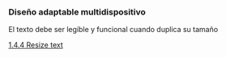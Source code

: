 ### Diseño adaptable multidispositivo

El texto debe ser legíble y funcional cuando duplica su tamaño

[1.4.4 Resize text](https://webaim.org/standards/wcag/checklist#sc1.4.4)
